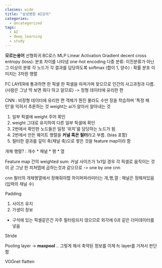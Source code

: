 ```yaml
---
classes: wide
title: "삼성병원 AI강의"
categories:
  - Uncategorized
tags:
  - AI
  - deep_learning
  - study
---
```


**모르는용어**
선형회귀
BC로스
MLP
Linear Activation
Gradient decent
cross entropy (loss):
  분포 차이를 나타냄
one-hot encoding
다중 분류: 이진분류가 아닌 그 이상의 분류
각 노드가 각 결과를 담당하도록
softmax (합이 1, 양수) : 확률 분포
이미지는 3차원 행렬

FC LAYER에 통과하면 한 픽셀 한 픽셀을 따져가며 찾으므로
인간의 사고과정과 다름. (사람은 그냥 딱 보면 뭐다 하고 알므로)
-> 정형 데이터에 유리한 편

CNN : 비정형 데이터에 유리한 편
객체가 뭔진 몰라도
수만 장을 학습하며 '특정 패턴'을 익혀서
추론하는 것
weight는 ai가 알아서 알아내는 것

1. 일부 픽셀에 weight 주어 확인
2. weight 그대로 유지하여 다른 일부 픽셀에 확인
3. 2번에서 확인한 노드들은 일정 '위치'를 담당하는 노드가 됨
4. 2번에서 만든 웨이트 행렬을 **커널 혹은 필터**라고 부름. (bias 포함)
5. 필터한 결과를 깊이 축(채널 축)으로 쌓은 것을 feature map이라 함

개채 행렬? : 개수 * 채널 * 행 * 열

Feature map 간의 weighted sum:
  커널 사이즈가 1x1일 경우 각 픽셀로 움직이는 것이 곧 그냥 한 피쳐맵에 곱하는것과 같으므로
  -> one by one cnn

cnn 필터의 개체행열에서 정해줘야할 하이퍼파라미터는
개,행,열 : 채널은 정해져있음 (입력의 채널 수)

Padding
1. 사이즈 유지
2. 가생이 정보
- 구석에 있는 픽셀같은건 자주 필터링되지 않으므로 외각에 0과 같은 더미데이터를 넣음

Stride

Pooling layer
-> **maxpool**
.. 그렇게 해서 축약된 정보를
이제 fc layer를 거쳐서 판단함

VGGnet
flatten


